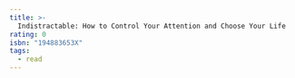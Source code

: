 ```yaml
---
title: >-
  Indistractable: How to Control Your Attention and Choose Your Life
rating: 0
isbn: "194883653X"
tags:
  - read
---
```


